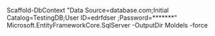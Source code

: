 Scaffold-DbContext "Data Source=database.com;Initial Catalog=TestingDB;User ID=edrfdser ;Password=*******" Microsoft.EntityFrameworkCore.SqlServer -OutputDir Moldels -force